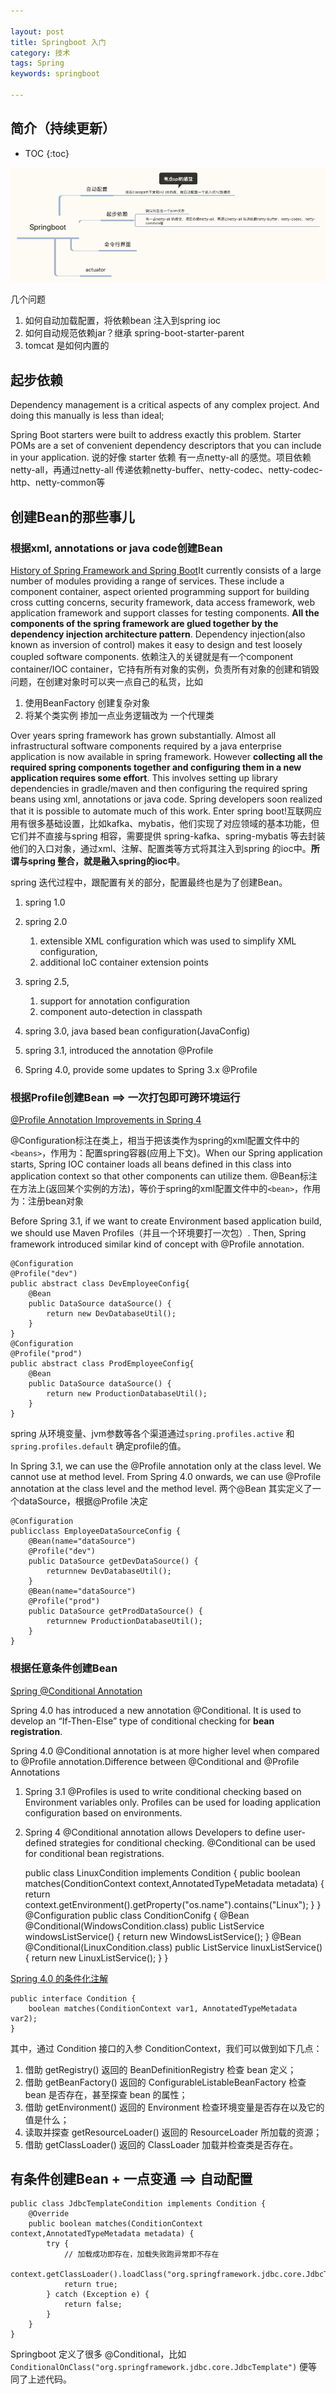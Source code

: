 ```yaml
---

layout: post
title: Springboot 入门
category: 技术
tags: Spring
keywords: springboot

---
```


## 简介（持续更新）

* TOC
{:toc}

![](/public/upload/spring/springboot.png)

几个问题

1. 如何自动加载配置，将依赖bean 注入到spring ioc
2. 如何自动规范依赖jar？继承 spring-boot-starter-parent
3. tomcat 是如何内置的

## 起步依赖

Dependency management is a critical aspects of any complex project. And doing this manually is less than ideal;

Spring Boot starters were built to address exactly this problem. Starter POMs are a set of convenient dependency descriptors that you can include in your application. 说的好像 starter 依赖  有一点netty-all 的感觉。项目依赖netty-all，再通过netty-all 传递依赖netty-buffer、netty-codec、netty-codec-http、netty-common等

## 创建Bean的那些事儿

### 根据xml, annotations or java code创建Bean

[History of Spring Framework and Spring Boot](https://www.quickprogrammingtips.com/spring-boot/history-of-spring-framework-and-spring-boot.html)It currently consists of a large number of modules providing a range of services. These include a component container, aspect oriented programming support for building cross cutting concerns, security framework, data access framework, web application framework and support classes for testing components. **All the components of the spring framework are glued together by the dependency injection architecture pattern**. Dependency injection(also known as inversion of control) makes it easy to design and test loosely coupled software components. 依赖注入的关键就是有一个component container/IOC container，它持有所有对象的实例，负责所有对象的创建和销毁问题，在创建对象时可以夹一点自己的私货，比如

1. 使用BeanFactory 创建复杂对象
1. 将某个类实例 掺加一点业务逻辑改为 一个代理类

Over years spring framework has grown substantially. Almost all infrastructural software components required by a java enterprise application is now available in spring framework. However **collecting all the required spring components together and configuring them in a new application requires some effort**. This involves setting up library dependencies in gradle/maven and then configuring the required spring beans using xml, annotations or java code. Spring developers soon realized that it is possible to automate much of this work. Enter spring boot!互联网应用有很多基础设置，比如kafka、mybatis，他们实现了对应领域的基本功能，但它们并不直接与spring 相容，需要提供 spring-kafka、spring-mybatis 等去封装他们的入口对象，通过xml、注解、配置类等方式将其注入到spring 的ioc中。**所谓与spring 整合，就是融入spring的ioc中**。

spring 迭代过程中，跟配置有关的部分，配置最终也是为了创建Bean。

1. spring 1.0
2. spring 2.0

    1. extensible XML configuration which was used to simplify XML configuration,
    3. additional IoC container extension points
3. spring 2.5, 
    1. support for annotation configuration
    2. component auto-detection in classpath
4. spring 3.0, java based bean configuration(JavaConfig)
5. spring 3.1, introduced the annotation @Profile
6. Spring 4.0, provide some updates to Spring 3.x @Profile


### 根据Profile创建Bean ==> 一次打包即可跨环境运行

[@Profile Annotation Improvements in Spring 4](https://javapapers.com/spring/profile-annotation-improvements-in-spring-4/)

@Configuration标注在类上，相当于把该类作为spring的xml配置文件中的`<beans>`，作用为：配置spring容器(应用上下文)。When our Spring application starts, Spring IOC container loads all beans defined in this class into application context so that other components can utilize them.
@Bean标注在方法上(返回某个实例的方法)，等价于spring的xml配置文件中的`<bean>`，作用为：注册bean对象


Before Spring 3.1, if we want to create Environment based application build, we should use Maven Profiles（并且一个环境要打一次包）. Then, Spring framework introduced similar kind of concept with @Profile annotation.

    @Configuration
    @Profile("dev")
    public abstract class DevEmployeeConfig{	  
        @Bean
        public DataSource dataSource() {
            return new DevDatabaseUtil();
        }	 
    }
    @Configuration
    @Profile("prod")
    public abstract class ProdEmployeeConfig{	  
        @Bean
        public DataSource dataSource() {
            return new ProductionDatabaseUtil();
        }
    }

spring 从环境变量、jvm参数等各个渠道通过`spring.profiles.active` 和`spring.profiles.default` 确定profile的值。

In Spring 3.1, we can use the @Profile annotation only at the class level. We cannot use at method level. From Spring 4.0 onwards, we can use @Profile annotation at the class level and the method level. 两个@Bean 其实定义了一个dataSource，根据@Profile 决定

    @Configuration
    publicclass EmployeeDataSourceConfig {
        @Bean(name="dataSource")
        @Profile("dev")
        public DataSource getDevDataSource() {
            returnnew DevDatabaseUtil();
        }	
        @Bean(name="dataSource")
        @Profile("prod")
        public DataSource getProdDataSource() {
            returnnew ProductionDatabaseUtil();
        }	
    }


### 根据任意条件创建Bean

[Spring @Conditional Annotation](https://javapapers.com/spring/spring-conditional-annotation/)

Spring 4.0 has introduced a new annotation @Conditional. It is used to develop an “If-Then-Else” type of conditional checking for **bean registration**. 

Spring 4.0 @Conditional annotation is at more higher level when compared to @Profile annotation.Difference between @Conditional and @Profile Annotations

1. Spring 3.1 @Profiles is used to write conditional checking based on Environment variables only. Profiles can be used for loading application configuration based on environments.
2. Spring 4 @Conditional annotation allows Developers to define user-defined strategies for conditional checking. @Conditional can be used for conditional bean registrations.


    public class LinuxCondition implements Condition {
        public boolean matches(ConditionContext context,AnnotatedTypeMetadata metadata) {
            return context.getEnvironment().getProperty("os.name").contains("Linux");
        }
    }
    @Configuration
    public class ConditionConifg {
        @Bean
        @Conditional(WindowsCondition.class) 
        public ListService windowsListService() {
            return new WindowsListService();
        }
        @Bean
        @Conditional(LinuxCondition.class) 
        public ListService linuxListService() {
            return new LinuxListService();
        }
    }

[Spring 4.0 的条件化注解](https://qidawu.github.io/2017/06/05/spring-conditional-bean/)

    public interface Condition {
        boolean matches(ConditionContext var1, AnnotatedTypeMetadata var2);
    }

其中，通过 Condition 接口的入参 ConditionContext，我们可以做到如下几点：

1. 借助 getRegistry() 返回的 BeanDefinitionRegistry 检查 bean 定义；
2. 借助 getBeanFactory() 返回的 ConfigurableListableBeanFactory 检查 bean 是否存在，甚至探查 bean 的属性；
3. 借助 getEnvironment() 返回的 Environment 检查环境变量是否存在以及它的值是什么；
4. 读取并探查 getResourceLoader() 返回的 ResourceLoader 所加载的资源；
5. 借助 getClassLoader() 返回的 ClassLoader 加载并检查类是否存在。

## 有条件创建Bean + 一点变通 ==> 自动配置

    public class JdbcTemplateCondition implements Condition {
        @Override
        public boolean matches(ConditionContext context,AnnotatedTypeMetadata metadata) {
            try {
                // 加载成功即存在，加载失败跑异常即不存在
                context.getClassLoader().loadClass("org.springframework.jdbc.core.JdbcTemplate");
                return true;
            } catch (Exception e) {
                return false;
            } 
        }
    }

Springboot 定义了很多 @Conditional，比如`ConditionalOnClass("org.springframework.jdbc.core.JdbcTemplate")` 便等同了上述代码。